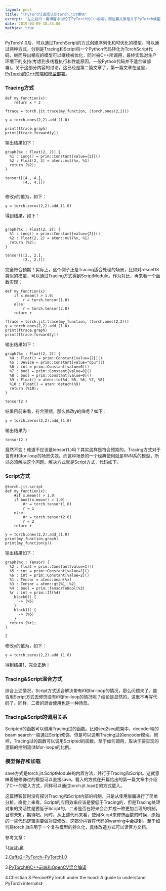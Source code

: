 ```yaml
---
layout: post
title: "[PyTorch]直观认识torch.jit模块"
excerpt: "在之前的一篇博客中讨论了PyTorch的C++前端，而这篇文章是关于PyTorch模型部署的第二篇博客，用具体的代码讨论了Tracing和Script两种方式的区别和联系。"
date: 2019-03-09 18:43:00
mathjax: true
---
```


<script type="text/javascript" src="http://cdn.mathjax.org/mathjax/latest/MathJax.js?config=default"></script>

PyTorch1.0后，可以通过TorchScript的方式创建序列化和可优化的模型。可以通过两种方式，分别是Tracing和Script将一个Python代码转化为TorchScript代码，继而导出相应的模型可以继续被优化，同时被C++所调用，最终实现对生产环境下的支持(考虑到多线程执行和性能原因，一般Python代码并不适合做部署)。关于这部分内容的讨论，这已经是第二篇文章了，第一篇文章在这里，[PyTorch的C++前端和模型部署](https://zhpmatrix.github.io/2019/03/01/c++-with-pytorch/)。


### Tracing方式

```
def my_function(x):
    return x * 2

ftrace = torch.jit.trace(my_function, (torch.ones(2,2)))

y = torch.ones(2,2).add_(1.0)

print(ftrace.graph)
print(ftrace.forward(y))

```

输出结果如下：

```
graph(%x : Float(2, 2)) {
  %1 : Long() = prim::Constant[value={2}]()
  %2 : Float(2, 2) = aten::mul(%x, %1)
  return (%2);
}

tensor([[4., 4.],
        [4., 4.]])


```

修改y的值为，如下：

```
y = torch.zeros(2,2).add_(1.0)
```

得到结果，如下：

```

graph(%x : Float(2, 2)) {
  %1 : Long() = prim::Constant[value={2}]()
  %2 : Float(2, 2) = aten::mul(%x, %1)
  return (%2);
}

tensor([[2., 2.],
        [2., 2.]])

```

完全符合预期！实际上，这个例子正是Tracing适合处理的场景，比如对resnet18类似的模型，可以通过Tracing方式得到ScriptModule。作为对比，再来看一个函数实现：

```
def my_function(x):
    if x.mean() > 1.0:
        r = torch.tensor(1.0)
    else:
        r = torch.tensor(2.0)
    return r

ftrace = torch.jit.trace(my_function, (torch.ones(2,2)))
y = torch.ones(2,2).add_(1.0)
print(ftrace.graph)
print(ftrace.forward(y))

```


输出结果如下：

```
graph(%x : Float(2, 2)) {
  %4 : Float() = prim::Constant[value={2}]()
  %5 : Device = prim::Constant[value="cpu"]()
  %6 : int = prim::Constant[value=6]()
  %7 : bool = prim::Constant[value=0]()
  %8 : bool = prim::Constant[value=0]()
  %9 : Float() = aten::to(%4, %5, %6, %7, %8)
  %10 : Float() = aten::detach(%9)
  return (%10);
}

tensor(2.)

```

结果目前来看，符合预期。那么修改y的值呢？如下：

```
y = torch.zeros(2,2).add_(1.0)
```

输出结果为：

```
tensor(2.)
```

竟然不变！难道不应该是tensor(1.)吗？其实这样是符合预期的。Tracing方式对于含有if和for-loop的场景失效。而这种场景的一个经典使用就是RNN系的模型，所以必须解决这个问题。解决方式就是Script方式，代码如下。


### Script方式

```
@torch.jit.script
def my_function(x):
    #if x.mean() > 1.0:
    if bool(x.mean() > 1.0):
        #r = torch.tensor(1.0)
        r = 1
    else:
        #r = torch.tensor(2.0)
        r = 2
    return r

y = torch.ones(2,2).add_(1.0)
print(my_function.graph)
print(my_function(y))

```


输出结果如下：

```
graph(%x : Tensor) {
  %2 : float = prim::Constant[value=1]()
  %5 : int = prim::Constant[value=1]()
  %6 : int = prim::Constant[value=2]()
  %1 : Tensor = aten::mean(%x)
  %3 : Tensor = aten::gt(%1, %2)
  %4 : bool = prim::TensorToBool(%3)
  %r : int = prim::If(%4)
    block0() {
      -> (%5)
    }
    block1() {
      -> (%6)
    }
  return (%r);
}

2

```

修改y的值为，如下：

```
y = torch.zeros(2,2).add_(1.0)
```

得到结果1，完全正确！

### Tracing&Script混合方式

综合上述情况，Script方式适合解决带有if和for-loop的情况，那么问题来了，能否用Script方式去修饰没有if和for-loop的情况呢？结论是显然的，这里不再写代码了。同样，二者的混合使用也是一种场景。

### Tracing&Script的调用关系

Scripted的函数可以调用Tracing过的函数。比如seq2seq框架中，decoder端的beam search一般通过Script修饰，但是可以调用Tracing过的encoder模块。同样，Tracing过的函数可以调用Scripted的函数。至于如何调用，取决于要实现的逻辑的控制流(if&for-loop)的比例。

### 模型保存和加载

save方式是torch.jit.ScriptModule的内置方法，并行于Tracing和Script。这就意味着被修饰过的模型可以直接save。载入的方式在开篇给出的第一篇文章中介绍了C++的载入方式，同样可以通过torch.jit.load()的方式载入。

这篇博客暂时没有探讨Tracing和Script内部的机制，只是从使用层面进行了简单分析。直觉上来看，Script的应用效率应该是要低于Tracing的，但是Tracing处理对象的灵活性是要低于Script的，二者是否在将来会合并成一种更加合理的机制，目前未知，期待吧。同时，从上述代码来看，使用Script来修饰函数的时候，原始的一些代码逻辑需要做对应修改，这部分内容在代码的warning中会提到。至于如何将torch.jit应用于一个复杂模型的持久化，具体改造方式可以读官方文档。


参考文章：

1.[torch.jit](https://pytorch.org/docs/stable/jit.html)

2.[Caffe2+PyTorch=PyTorch1.0](https://www.jqr.com/article/000193)

3.[PyTorch的C++前端和OpenCV混合编译](https://zhuanlan.zhihu.com/p/52154049)

4.Christian S.Perone《PyTorch under the hood: A guide to understand PyTorch internals》














